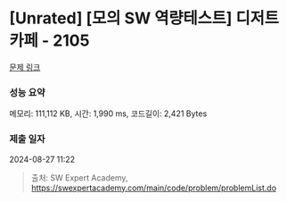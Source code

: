 # [Unrated] [모의 SW 역량테스트] 디저트 카페 - 2105 

[문제 링크](https://swexpertacademy.com/main/code/problem/problemDetail.do?contestProbId=AV5VwAr6APYDFAWu) 

### 성능 요약

메모리: 111,112 KB, 시간: 1,990 ms, 코드길이: 2,421 Bytes

### 제출 일자

2024-08-27 11:22



> 출처: SW Expert Academy, https://swexpertacademy.com/main/code/problem/problemList.do